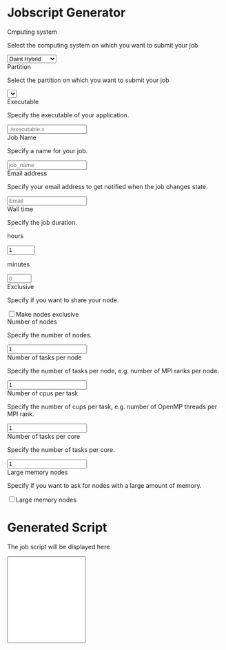 # Jobscript Generator

<form>
  <div class="form-group">
    <label for="selectMachine">Cmputing system</label>
    <p class="help-block">Select the computing system on which you want to submit your job</p>
    <select class="form-control" id="selectMachine">
      <option>Daint Hybrid</option>
      <option>Daint MultiCore</option>
      <option>Leone</option>
      <option>Monch</option>
      <!-- <option>Tave</option> -->
    </select>
  </div>
  <div class="form-group">
    <label for="selectPartition">Partition</label>
    <p class="help-block">Select the partition on which you want to submit your job</p>
    <select class="form-control" id="selectPartition" >
    </select>
  </div>
 <div class="form-group" id="executableGroup">
    <label for="executable">Executable</label>
    <p class="help-block">Specify the executable of your application.</p>
    <input type="input" class="form-control" id="executable" placeholder="./executable.x" onkeyup="return cscs_print_jobscript()">
  </div>  
 <div class="form-group">
    <label for="jobName">Job Name</label>
    <p class="help-block">Specify a name for your job.</p>
    <input type="input" class="form-control" id="jobName" placeholder="job_name" onkeyup="return cscs_print_jobscript()">
  </div>  
 <div class="form-group">
    <label for="emailAddress">Email address</label>
    <p class="help-block">Specify your email address to get notified when the job changes state.</p>
    <input type="email" class="form-control" id="emailAddress" placeholder="Email" onkeyup="return cscs_print_jobscript()">
  </div>  
  <div class="row form-group">
    <div class="col-md-12">
    <label for="wallclock">Wall time</label>
    <p class="help-block">Specify the job duration.</p>
    </div>
    <div class="col-md-6">
      <p class="help-block">hours</p>
      <input type="number" class="form-control" id="hours" min="0" max="168" placeholder="0" value="1" onchange="return cscs_validate_hour() && cscs_print_jobscript()" onkeyup="return cscs_validate_hour() && cscs_print_jobscript()" onkeydown="return cscs_validate_hour() && cscs_print_jobscript()">
    </div>
    <div class="col-md-6">
      <p class="help-block">minutes</p>
      <input type="number" class="form-control" id="minutes" min="0" max="59" placeholder="0" onchange="return cscs_validate_minutes() && cscs_print_jobscript()" onkeyup="return cscs_validate_minutes() && cscs_print_jobscript()" onkeydown="return cscs_validate_minutes() && cscs_print_jobscript()">
    </div>
<!--     <div class="col-md-4">
      <p class="help-block">seconds</p>
      <input type="number" class="form-control" id="seconds" min="0" max="59" placeholder="0" onchange="return cscs_validate_hour() && cscs_print_jobscript()" onkeyup="return cscs_validate_hour() && cscs_print_jobscript()">
    </div>
 -->  </div>
 
  <div class="form-group" id="ExclusiveNodeGroup">
    <label for="ExclusiveNode">Exclusive</label>
    <p class="help-block">Specify if you want to share your node.</p>
    <div class="checkbox">
      <label>
        <input type="checkbox" id="ExclusiveNode" onchange="cscs_print_jobscript()">Make nodes exclusive
      </label>
    </div>
  </div>
  <div class="form-group" id="numberOfNodesGroup">
    <label for="numberOfNodes">Number of nodes</label>
    <p class="help-block">Specify the number of nodes.</p>
    <input type="number" class="form-control" id="numberOfNodes" min="1" value="1" onchange="return cscs_print_jobscript()">
  </div>  
  <div class="form-group" id="numberOfTasksPerNodeGroup">
    <label for="numberOfTasksPerNode">Number of tasks per node</label>
    <p class="help-block">Specify the number of tasks per node, e.g. number of MPI ranks per node.</p>
    <input type="number" class="form-control" id="numberOfTasksPerNode" min="1" value="1" onchange="return cscs_print_jobscript()">
  </div>  
  <div class="form-group" id="numberOfCpusPerTasksGroup">
    <label for="numberOfCpusPerTasks">Number of cpus per task</label>
    <p class="help-block">Specify the number of cups per task, e.g. number of OpenMP threads per MPI rank.</p>
    <input type="number" class="form-control" id="numberOfCpusPerTasks" min="1" value="1" onchange="return cscs_print_jobscript()">
  </div>
  <div class="form-group" id="numberTasksPerCoreGroup">
    <label for="numberTasksPerCore">Number of tasks per core</label>
    <p class="help-block">Specify the number of tasks per core.</p>
    <input type="number" class="form-control" id="numberTasksPerCore" min="1" value="1" onchange="return cscs_print_jobscript()">
  </div>
  <div class="form-group" id="bigMemoryGroup">
    <label for="bigMemory">Large memory nodes</label>
    <p class="help-block">Specify if you want to ask for nodes with a large amount of memory.</p>
    <div class="checkbox">
      <label>
        <input type="checkbox" id="bigMemory" onchange="return cscs_print_jobscript()">Large memory nodes
      </label>
    </div>
  </div>  
  <!-- <a class="btn btn-primary" type="submit" id="submit_button" class="btn btn-default" href="#generated-script">Generate</a> -->
</form>

# Generated Script
<div class="form-group">
  <p class="help-block">The job script will be displayed here</p>
  <textarea class="form-control" id="jobscript" rows="13" readonly style="resize:none"></textarea>
</div>
